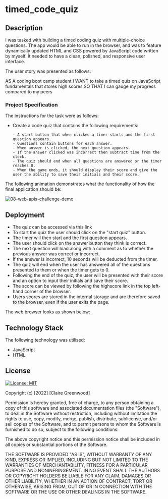 # timed_code_quiz

## Description

I was tasked with building a timed coding quiz with multiple-choice questions. The app would be able to run in the browser, and was to feature dynamically updated HTML and CSS powered by JavaScript code written by myself. It needed to have a clean, polished, and responsive user interface.

The user story was presented as follows:

AS A coding boot camp student
I WANT to take a timed quiz on JavaScript fundamentals that stores high scores
SO THAT I can gauge my progress compared to my peers

### Project Specification

The instructions for the task were as follows:

- Create a code quiz that contains the following requirements:

      - A start button that when clicked a timer starts and the first question appears.
      - Questions contain buttons for each answer.
      - When answer is clicked, the next question appears.
      - If the answer clicked was incorrect then subtract time from the clock.
      - The quiz should end when all questions are answered or the timer reaches 0.
      - When the game ends, it should display their score and give the user the ability to save their initials and their score.
    
The following animation demonstrates what the functionality of how the final application should be:
    
![08-web-apis-challenge-demo](https://user-images.githubusercontent.com/118351853/214394657-433c39fa-2404-4920-8fa0-3ac439b9cb5f.gif)


## Deployment

- The quiz can be accessed via this link
- To start the quiz the user should click on the "start quiz" button.
- The timer will then start and the first question appears.
- The user should click on the answer button they think is correct.
- The next question will load along with a comment as to whether the previous answer was correct or incorrect.
- If the answer is incorrect, 10 seconds will be deducted from the timer. 
- The quiz will end when the user has answered all of the questions presented to them or when the timer gets to 0. 
- Following the end of the quiz, the user will be presented with their score and an option to input their initials and save their   score. 
- The score can be viewed by following the highscore link in the top left-hand corner of the browser. 
- Users scores are stored in the internal storage and are therefore saved to the browser, even if the user exits the page. 


The web browser looks as shown below:



## Technology Stack

The following technology was utilised:

- JavaScript
- HTML

## License

[![License: MIT](https://img.shields.io/badge/License-MIT-yellow.svg)](https://opensource.org/licenses/MIT)

Copyright (c) [2022] [Claire Greenwood]

Permission is hereby granted, free of charge, to any person obtaining a copy of this software and associated documentation files (the "Software"), to deal in the Software without restriction, including without limitation the rights to use, copy, modify, merge, publish, distribute, sublicense, and/or sell copies of the Software, and to permit persons to whom the Software is furnished to do so, subject to the following conditions:

The above copyright notice and this permission notice shall be included in all copies or substantial portions of the Software.

THE SOFTWARE IS PROVIDED "AS IS", WITHOUT WARRANTY OF ANY KIND, EXPRESS OR IMPLIED, INCLUDING BUT NOT LIMITED TO THE WARRANTIES OF MERCHANTABILITY, FITNESS FOR A PARTICULAR PURPOSE AND NONINFRINGEMENT. IN NO EVENT SHALL THE AUTHORS OR COPYRIGHT HOLDERS BE LIABLE FOR ANY CLAIM, DAMAGES OR OTHER LIABILITY, WHETHER IN AN ACTION OF CONTRACT, TORT OR OTHERWISE, ARISING FROM, OUT OF OR IN CONNECTION WITH THE SOFTWARE OR THE USE OR OTHER DEALINGS IN THE SOFTWARE.
